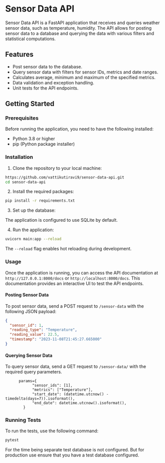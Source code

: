 # Sensor Data API

Sensor Data API is a FastAPI application that receives and queries weather sensor data, such as temperature, humidity. The API allows for posting sensor data to a database and querying the data with various filters and statistical computations.

## Features

- Post sensor data to the database.
- Query sensor data with filters for sensor IDs, metrics and date ranges.
- Calculates average, minimum and maximum  of the specified metrics.
- Data validation and exception handling.
- Unit tests for the API endpoints.

## Getting Started

### Prerequisites

Before running the application, you need to have the following installed:

- Python 3.8 or higher
- pip (Python package installer)

### Installation

1. Clone the repository to your local machine:

```bash
https://github.com/vattikutiravi9/sensor-data-api.git
cd sensor-data-api
```

2. Install the required packages:

```bash
pip install -r requirements.txt
```

3. Set up the database:

The application is configured to use SQLite by default.

4. Run the application:

```bash
uvicorn main:app --reload
```

The `--reload` flag enables hot reloading during development.

### Usage

Once the application is running, you can access the API documentation at `http://127.0.0.1:8000/docs` or `http://localhost:8000/docs`. This documentation provides an interactive UI to test the API endpoints.

#### Posting Sensor Data

To post sensor data, send a POST request to `/sensor-data` with the following JSON payload:

```json
{
  "sensor_id": 1,
  "reading_type": "Temperature",
  "reading_value": 22.5,
  "timestamp": "2023-11-08T21:45:27.665000"
}
```

#### Querying Sensor Data

To query sensor data, send a GET request to `/sensor-data/` with the required query parameters.
```
      params={
            "sensor_ids": [1],
            "metrics": ["Temperature"],
            "start_date": (datetime.utcnow() - timedelta(days=7)).isoformat(),
            "end_date": datetime.utcnow().isoformat(),
        }
```
### Running Tests

To run the tests, use the following command:

```bash
pytest
```

For the time being separate test database is not configured. But for production use ensure that you have a test database configured.
